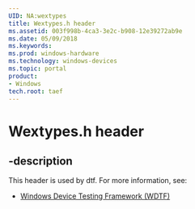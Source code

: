 ```yaml
---
UID: NA:wextypes
title: Wextypes.h header
ms.assetid: 003f998b-4ca3-3e2c-b908-12e39272ab9e
ms.date: 05/09/2018
ms.keywords: 
ms.prod: windows-hardware
ms.technology: windows-devices
ms.topic: portal
product:
- Windows
tech.root: taef
---
```


# Wextypes.h header


## -description


This header is used by dtf. For more information, see:

- [Windows Device Testing Framework (WDTF)](../_dtf/index.md)

